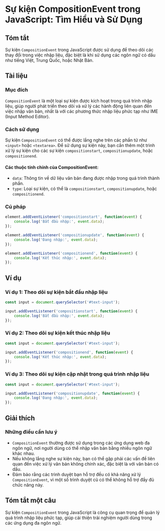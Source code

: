 <!--
Meta Description: # Sự kiện CompositionEvent trong JavaScript: Tìm Hiểu và Sử Dụng ## Tóm tắt Sự kiện `CompositionEvent` trong JavaScript được sử dụng để theo dõi các t...
Meta Keywords: nhập, kiện, event, các, input
-->

# Sự kiện CompositionEvent trong JavaScript: Tìm Hiểu và Sử Dụng

## Tóm tắt
Sự kiện `CompositionEvent` trong JavaScript được sử dụng để theo dõi các thay đổi trong việc nhập liệu, đặc biệt là khi sử dụng các ngôn ngữ có dấu như tiếng Việt, Trung Quốc, hoặc Nhật Bản.

## Tài liệu
### Mục đích
`CompositionEvent` là một loại sự kiện được kích hoạt trong quá trình nhập liệu, giúp người phát triển theo dõi và xử lý các hành động liên quan đến việc nhập văn bản, nhất là với các phương thức nhập liệu phức tạp như IME (Input Method Editor).

### Cách sử dụng
Sự kiện `CompositionEvent` có thể được lắng nghe trên các phần tử như `<input>` hoặc `<textarea>`. Để sử dụng sự kiện này, bạn cần thêm một trình xử lý sự kiện cho các sự kiện `compositionstart`, `compositionupdate`, hoặc `compositionend`.

#### Các thuộc tính chính của CompositionEvent:
- `data`: Thông tin về dữ liệu văn bản đang được nhập trong quá trình thành phần.
- `type`: Loại sự kiện, có thể là `compositionstart`, `compositionupdate`, hoặc `compositionend`.

### Cú pháp
```javascript
element.addEventListener('compositionstart', function(event) {
    console.log('Bắt đầu nhập:', event.data);
});

element.addEventListener('compositionupdate', function(event) {
    console.log('Đang nhập:', event.data);
});

element.addEventListener('compositionend', function(event) {
    console.log('Kết thúc nhập:', event.data);
});
```

## Ví dụ
### Ví dụ 1: Theo dõi sự kiện bắt đầu nhập liệu
```javascript
const input = document.querySelector('#text-input');

input.addEventListener('compositionstart', function(event) {
    console.log('Bắt đầu nhập:', event.data);
});
```

### Ví dụ 2: Theo dõi sự kiện kết thúc nhập liệu
```javascript
const input = document.querySelector('#text-input');

input.addEventListener('compositionend', function(event) {
    console.log('Kết thúc nhập:', event.data);
});
```

### Ví dụ 3: Theo dõi sự kiện cập nhật trong quá trình nhập liệu
```javascript
const input = document.querySelector('#text-input');

input.addEventListener('compositionupdate', function(event) {
    console.log('Đang nhập:', event.data);
});
```

## Giải thích
### Những điều cần lưu ý
- `CompositionEvent` thường được sử dụng trong các ứng dụng web đa ngôn ngữ, nơi người dùng có thể nhập văn bản bằng nhiều ngôn ngữ khác nhau.
- Nếu không lắng nghe sự kiện này, bạn có thể gặp phải các vấn đề liên quan đến việc xử lý văn bản không chính xác, đặc biệt là với văn bản có dấu.
- Đảm bảo rằng các trình duyệt bạn hỗ trợ đều có khả năng xử lý `CompositionEvent`, vì một số trình duyệt cũ có thể không hỗ trợ đầy đủ chức năng này.

## Tóm tắt một câu
Sự kiện `CompositionEvent` trong JavaScript là công cụ quan trọng để quản lý quá trình nhập liệu phức tạp, giúp cải thiện trải nghiệm người dùng trong các ứng dụng đa ngôn ngữ.